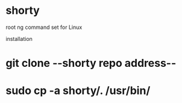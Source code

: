 # shorty
root ng command set for Linux

installation

# git clone --shorty repo address--
# sudo cp -a shorty/. /usr/bin/
